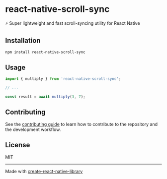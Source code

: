 # react-native-scroll-sync

⚡️ Super lightweight and fast scroll-syncing utility for React Native

## Installation


```sh
npm install react-native-scroll-sync
```


## Usage


```js
import { multiply } from 'react-native-scroll-sync';

// ...

const result = await multiply(3, 7);
```


## Contributing

See the [contributing guide](CONTRIBUTING.md) to learn how to contribute to the repository and the development workflow.

## License

MIT

---

Made with [create-react-native-library](https://github.com/callstack/react-native-builder-bob)
